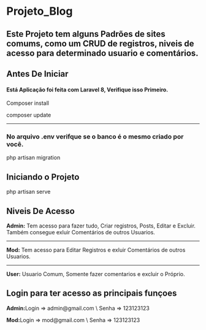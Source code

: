 # Projeto_Blog
<div>
    <h2>Este Projeto tem alguns Padrões de sites comums, como um CRUD de registros, niveis de acesso para determinado usuario e comentários.<h2>
</div>
<div>
    <h2>Antes De Iniciar</h2>
    <h4>Está Aplicação foi feita com Laravel 8, Verifique isso Primeiro.</h4>
    <p>Composer install</p>
    <p>composer update</p>
<hr>
    <h3>No arquivo .env verifque se o banco é o mesmo criado por você.</h3>
    <p>php artisan migration<p>
</div>

<div>
    <h2>Iniciando o Projeto</h2>
    <p>php artisan serve</p>
</div>

<div>
    <h2>Niveis De Acesso</h2>
    <p><strong>Admin:</strong> Tem acesso para fazer tudo, Criar registros, Posts, Editar e Excluir. Também consegue exluir Comentários de outros Usuarios.</p>
<hr>
    <p><strong>Mod:</strong> Tem acesso para Editar Registros e exluir Comentários de outros Usuarios.</p>
<hr>
    <p><strong>User:</strong> Usuario Comum, Somente fazer comentarios e excluir o Próprio.</p>
</div>
<div>
    <h2>Login para ter acesso as principais funçoes</h2>
    <p><strong>Admin:</strong>Login => admin@gmail.com \ Senha => 123123123</p>
    <p><strong>Mod:</strong>Login => mod@gmail.com \ Senha => 123123123</p>
</div>

